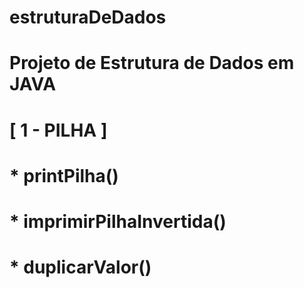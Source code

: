 # estruturaDeDados

# Projeto de Estrutura de Dados em JAVA

# [ 1 - PILHA ]
# * printPilha()
# * imprimirPilhaInvertida()
# * duplicarValor()
